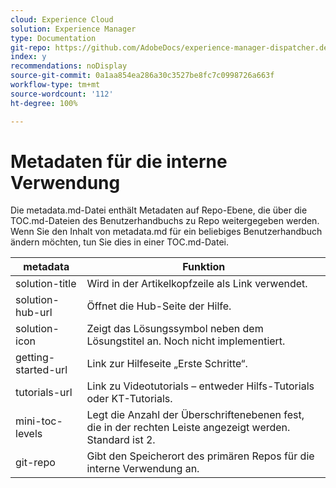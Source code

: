 ```yaml
---
cloud: Experience Cloud
solution: Experience Manager
type: Documentation
git-repo: https://github.com/AdobeDocs/experience-manager-dispatcher.de-DE
index: y
recommendations: noDisplay
source-git-commit: 0a1aa854ea286a30c3527be8fc7c0998726a663f
workflow-type: tm+mt
source-wordcount: '112'
ht-degree: 100%

---
```



# Metadaten für die interne Verwendung

Die metadata.md-Datei enthält Metadaten auf Repo-Ebene, die über die TOC.md-Dateien des Benutzerhandbuchs zu Repo weitergegeben werden. Wenn Sie den Inhalt von metadata.md für ein beliebiges Benutzerhandbuch ändern möchten, tun Sie dies in einer TOC.md-Datei.

| metadata | Funktion |
|--- |--- |
| solution-title | Wird in der Artikelkopfzeile als Link verwendet. |
| solution-hub-url | Öffnet die Hub-Seite der Hilfe. |
| solution-icon | Zeigt das Lösungssymbol neben dem Lösungstitel an. Noch nicht implementiert. |
| getting-started-url | Link zur Hilfeseite „Erste Schritte“. |
| tutorials-url | Link zu Videotutorials – entweder Hilfs-Tutorials oder KT-Tutorials. |
| mini-toc-levels | Legt die Anzahl der Überschriftenebenen fest, die in der rechten Leiste angezeigt werden. Standard ist 2. |
| git-repo | Gibt den Speicherort des primären Repos für die interne Verwendung an. |

